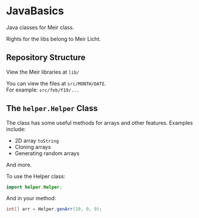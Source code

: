 # JavaBasics
 Java classes for Meir class.
 
 Rights for the libs belong to Meir Licht.


## Repository Structure
View the Meir libraries at `lib/`

You can view the files at `src/MONTH/DATE`.  
For example: `src/feb/f19/...`

## The `helper.Helper` Class
The class has some useful methods for arrays and other features. Examples include: 

* 2D array `toString`
* Cloning arrays
* Generating random arrays

And more.

To use the Helper class:
```java
import helper.Helper;
```
And in your method:
```java
int[] arr = Helper.genArr(10, 0, 9);
```